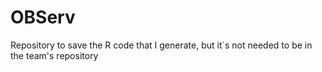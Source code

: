 # OBServ
Repository to save the R code that I generate, but it´s not needed to be in the team's repository
